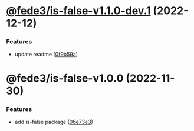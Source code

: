 # [@fede3/is-false-v1.1.0-dev.1](https://github.com/fedeaviles/workspace-sample/compare/@fede3/is-false-v1.0.0...@fede3/is-false-v1.1.0-dev.1) (2022-12-12)


### Features

* update readme ([0f9b59a](https://github.com/fedeaviles/workspace-sample/commit/0f9b59a3d4e706a1d2ade24236974f0c3ba45b42))

# @fede3/is-false-v1.0.0 (2022-11-30)


### Features

* add is-false package ([06e73e3](https://github.com/fedeaviles/workspace-sample/commit/06e73e33543e118f888a572de2a60ba4242e0b80))
